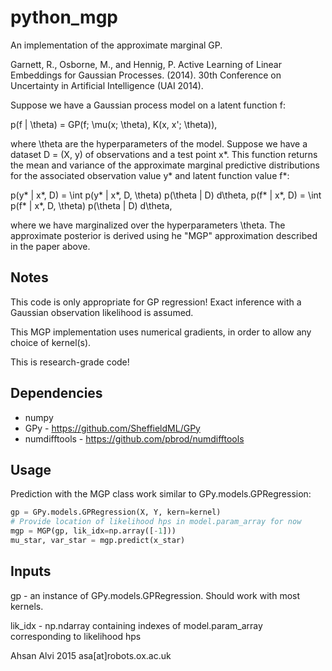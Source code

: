 # python_mgp

An implementation of the approximate marginal GP.

Garnett, R., Osborne, M., and Hennig, P. Active Learning of Linear
Embeddings for Gaussian Processes. (2014). 30th Conference on
Uncertainty in Artificial Intelligence (UAI 2014).

Suppose we have a Gaussian process model on a latent function f:

  p(f | \theta) = GP(f; \mu(x; \theta), K(x, x'; \theta)),

where \theta are the hyperparameters of the model. Suppose we have a
dataset D = (X, y) of observations and a test point x*. This
function returns the mean and variance of the approximate marginal
predictive distributions for the associated observation value y* and
latent function value f*:

  p(y* | x*, D) = \int p(y* | x*, D, \theta) p(\theta | D) d\theta,
  p(f* | x*, D) = \int p(f* | x*, D, \theta) p(\theta | D) d\theta,

where we have marginalized over the hyperparameters \theta. The
approximate posterior is derived using he "MGP" approximation
described in the paper above.

Notes
-----

This code is only appropriate for GP regression! Exact inference
with a Gaussian observation likelihood is assumed.

This MGP implementation uses numerical gradients, in order to
allow any choice of kernel(s).

This is research-grade code!

Dependencies
------------
- numpy
- GPy - https://github.com/SheffieldML/GPy
- numdifftools - https://github.com/pbrod/numdifftools


Usage
-----

Prediction with the MGP class work similar to GPy.models.GPRegression:
```python
gp = GPy.models.GPRegression(X, Y, kern=kernel)
# Provide location of likelihood hps in model.param_array for now
mgp = MGP(gp, lik_idx=np.array([-1]))
mu_star, var_star = mgp.predict(x_star)
```

Inputs
------
gp - an instance of GPy.models.GPRegression. Should work with most kernels.

lik_idx - np.ndarray containing indexes of model.param_array
          corresponding to likelihood hps

Ahsan Alvi 2015
asa[at]robots.ox.ac.uk
